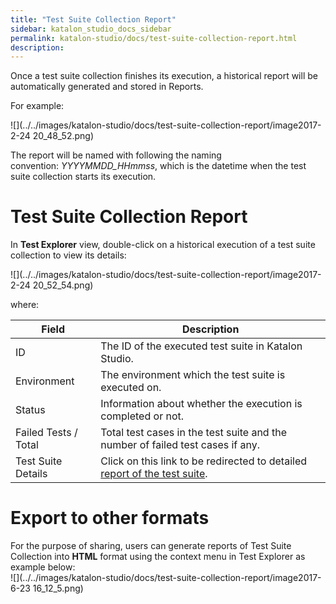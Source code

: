 ```yaml
---
title: "Test Suite Collection Report" 
sidebar: katalon_studio_docs_sidebar
permalink: katalon-studio/docs/test-suite-collection-report.html 
description: 
---
```

Once a test suite collection finishes its execution, a historical report will be automatically generated and stored in Reports. 

For example:

![](../../images/katalon-studio/docs/test-suite-collection-report/image2017-2-24 20_48_52.png)

The report will be named with following the naming convention: _YYYYMMDD_HHmmss_, which is the datetime when the test suite collection starts its execution.

Test Suite Collection Report
============================

In **Test Explorer** view, double-click on a historical execution of a test suite collection to view its details:

![](../../images/katalon-studio/docs/test-suite-collection-report/image2017-2-24 20_52_54.png)

where:

<table><thead><tr><th>Field</th><th>Description</th></tr></thead><tbody><tr><td>ID</td><td>The ID of the executed test suite in Katalon Studio.</td></tr><tr><td>Environment</td><td>The environment which the test suite is executed on.</td></tr><tr><td>Status</td><td>Information about whether the execution is completed or not.</td></tr><tr><td>Failed Tests / Total</td><td>Total test cases in the test suite and the number of failed test cases if any.</td></tr><tr><td>Test Suite Details</td><td>Click on this link to be redirected to detailed <a href="https://docs.katalon.com/display/KD/Test+Suite+Report" rel="nofollow">report of the test suite</a>.</td></tr></tbody></table>

Export to other formats
=======================

For the purpose of sharing, users can generate reports of Test Suite Collection into **HTML** format using the context menu in Test Explorer as example below:   
![](../../images/katalon-studio/docs/test-suite-collection-report/image2017-6-23 16_12_5.png)